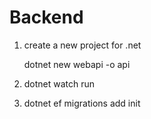 # Backend
1. create a new project for .net 

    dotnet new webapi -o api

2.
    dotnet watch run     

3.
    dotnet ef migrations add init